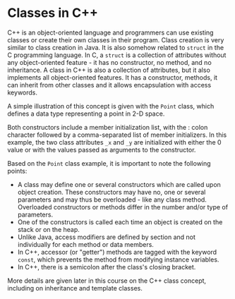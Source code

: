 # Classes in C++

C++ is an object-oriented language and programmers can use existing classes or 
create their own classes in their program. Class creation is very similar to 
class creation in Java. It is also somehow related to `struct` in the C 
programming language. In C, a `struct` is a collection of attributes without 
any object-oriented feature - it has no constructor, no method, and no 
inheritance. A class in C++ is also a collection of attributes, but it also 
implements all object-oriented features. It has a constructor, methods, it can 
inherit from other classes and it allows encapsulation with access keywords.

A simple illustration of this concept is given with the `Point` class, which 
defines a data type representing a point in 2-D space.

Both constructors include a member initialization list, with the : colon 
character followed by a comma-separated list of member initializers. In this 
example, the two class attributes `_x` and `_y` are initialized with either the 
0 value or with the values passed as arguments to the constructor.

Based on the `Point` class example, it is important to note the following 
points:
- A class may define one or several constructors which are called upon object 
  creation. These constructors may have no, one or several parameters and may 
  thus be overloaded - like any class method. Overloaded constructors or methods 
  differ in the number and/or type of parameters.
- One of the constructors is called each time an object is created on the stack 
  or on the heap.
- Unlike Java, access modifiers are defined by section and not individually for 
  each method or data members.
- In C++, accessor (or "getter") methods are tagged with the keyword `const`, 
  which prevents the method from modifying instance variables.
- In C++, there is a semicolon after the class's closing bracket.

More details are given later in this course on the C++ class concept, including 
on inheritance and template classes.